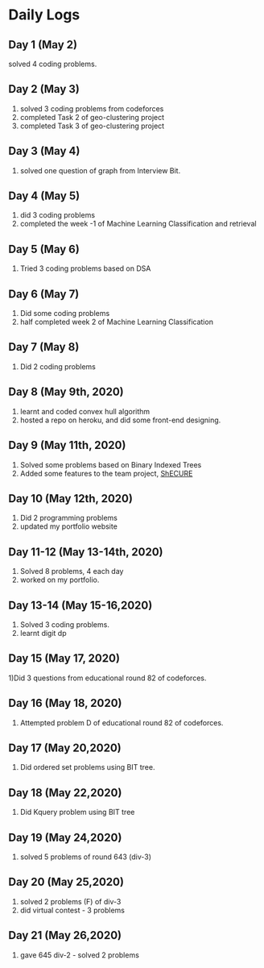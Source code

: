 # Daily Logs

## Day 1 (May 2)
solved 4 coding problems.

## Day 2 (May 3)
1) solved 3 coding problems from codeforces
2) completed Task 2 of geo-clustering project 
3) completed Task 3 of geo-clustering project

## Day 3 (May 4)
1) solved one question of graph from Interview Bit.

## Day 4 (May 5)
1) did 3 coding problems
2) completed the week -1 of Machine Learning Classification and retrieval

## Day 5 (May 6)
1) Tried 3 coding problems based on DSA

## Day 6 (May 7)
1) Did some coding problems 
2) half completed week 2 of Machine Learning Classification

## Day 7 (May 8)
1) Did 2 coding problems 

## Day 8 (May 9th, 2020)
1) learnt and coded convex hull algorithm
2) hosted a repo on heroku, and did some front-end designing.

## Day 9 (May 11th, 2020)
1) Solved some problems based on Binary Indexed Trees
2) Added some features to the team project, [ShECURE](https://github.com/iamdeepti/shecure)

## Day 10 (May 12th, 2020)
1) Did 2 programming problems
2) updated my portfolio website 

## Day 11-12 (May 13-14th, 2020)
1) Solved 8 problems, 4 each day
2) worked on my portfolio.

## Day 13-14 (May 15-16,2020)
1) Solved 3 coding problems.
2) learnt digit dp

## Day 15 (May 17, 2020)
1)Did 3 questions from educational round 82 of codeforces.

## Day 16 (May 18, 2020)
1) Attempted problem D of educational round 82 of codeforces.

## Day 17 (May 20,2020)
1) Did ordered set problems using BIT tree. 

## Day 18 (May 22,2020)
1) Did Kquery problem using BIT tree

## Day 19 (May 24,2020)
1) solved 5 problems of round 643 (div-3)

## Day 20 (May 25,2020)
1) solved 2 problems (F) of div-3
2) did virtual contest - 3 problems

## Day 21 (May 26,2020)
1) gave 645 div-2 - solved 2 problems